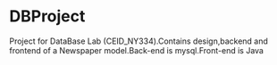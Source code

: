 # DBProject
Project for DataBase Lab (CEID_ΝΥ334).Contains design,backend and frontend of a Newspaper model.Back-end is mysql.Front-end is Java
